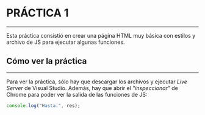 # PRÁCTICA 1
---
Esta práctica consistió en crear una página HTML muy básica con estilos y archivo de JS para ejecutar algunas funciones.

## Cómo ver la práctica
---
Para ver la práctica, sólo hay que descargar los archivos y ejecutar *Live Server* de Visual Studio. Además, hay que abrir el *"inspeccionar"* de Chrome para poder ver la salida de las funciones de JS:

```javascript
console.log("Hasta:", res);
```